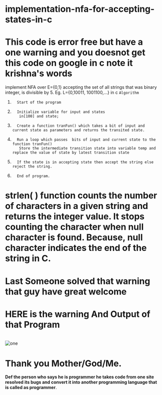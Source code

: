 # implementation-nfa-for-accepting-states-in-c
# This code is error free but have a one warning and you doesnot get this code on google in c note it krishna's words 
implement NFA over E={0,1} accepting the set of all strings that was binary integer, is divisible by 5. Eg. L={0,10011, 1001100,…} in c
```Algorithm```
 1.       Start of the program
 2.       Initialize variable for input and states
           in[100] and state;
 3.       Create a function tranFun() which takes a bit of input and current state as parameters and returns the transited state.
 4.       Run a loop which passes  bits of input and current state to the function tranFun()            
           Store the intermediate transition state into variable temp and replace the value of state by latest transition state
 5.       If the state is in accepting state then accept the string else reject the string.
 6.       End of program.
 # strlen( ) function counts the number of characters in a given string and returns the integer value. It stops counting the character when null character is found. Because, null character indicates the end of the string in C.
 # Last Someone solved that warning that guy have great welcome
  # HERE is the warning And Output of that Program 
 <br>
 <img src="https://github.com/krishnakakade1999/implementation-nfa-for-accepting-states-in-c/blob/master/nfa-images/Annotation%202019-10-08%20131832.png" alt="one">
 
 # Thank you Mother/God/Me.
 <b> Def the person who says he is programmer he takes code from one site resolved its bugs and convert it into another programming language that is called as programmer</b>.
